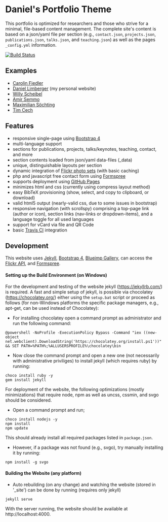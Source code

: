 # Daniel's Portfolio Theme

This portfolio is optimized for researchers and those who strive for a minimal, file-based content management.
The complete site's content is based on a json/yaml file per section (e.g., `contact.json`, `projects.json`, `publications.json`, `talks.json`, and `teaching.json`) as well as the pages `_config.yml` information. 

[![Build Status](https://travis-ci.org/cgcostume/cgcostume.github.io.svg?branch=master)](https://travis-ci.org/cgcostume/cgcostume.github.io)

## Examples

* [Carolin Fiedler](http://www.carolinfiedler.de)
* [Daniel Limberger](http://www.daniellimberger.de) (my personal website)
* [Willy Scheibel](http://www.willyscheibel.de)
* [Amir Semmo](http://www.amirsemmo.de)
* [Maximilian Söchting](http://msoechting.de)
* [Tim Cech](http://www.timcech.de)


## Features

* responsive single-page using [Bootstrap 4](http://getbootstrap.com/)
* multi-language support
* sections for publications, projects, talks/keynotes, teaching, contact, and more
* section contents loaded from json/yaml data-files (_data)
* unique, distinguishable layouts per section
* dynamic integration of [Flickr photo sets](https://www.flickr.com/services/api/) (with basic caching)
* php and javascript free contact form using [Formspree](http://formspree.io/)
* supports deployment using [GitHub Pages](https://pages.github.com/) 
* minimizes html and css (currently using compress layout method)
* easy BibTeX provisioning (show, select, and copy to clipboard, or download)
* valid html5 output (nearly-valid css, due to some issues in bootstrap)
* responsive navigation (with scrollspy) comprising a top-page link (author or icon), section links (nav-links or dropdown-items), and a language toggle for all used languages
* support for vCard via file and QR Code
* basic [Travis CI](https://travis-ci.org/) integration


## Development

This website uses [Jekyll](http://jekyllrb.com/), [Bootstrap 4](http://getbootstrap.com/), [Blueimp Gallery](https://github.com/blueimp/Bootstrap-Image-Gallery), can access the [Flickr API](https://www.flickr.com/services/api/), and [Formspree](http://formspree.io/).

#### Setting up the Build Environment (on Windows)

For the development and testing of the website jekyll (https://jekyllrb.com/) is required. A fast and simple setup of jekyll, is possible via chocolatey (https://chocolatey.org/) either using the ```setup.bat``` script or proceed as follows (for non-Windows platforms the specific package managers, e.g., apt-get, can be used instead of Chocolatey):

* For installing chocolatey open a command prompt as administrator and run the following command:
```
@powershell -NoProfile -ExecutionPolicy Bypass -Command "iex ((new-object net.webclient).DownloadString('https://chocolatey.org/install.ps1'))" && SET PATH=%PATH%;%ALLUSERSPROFILE%\chocolatey\bin
```
* Now close the command prompt and open a new one (not necessarily with administrative priviliges) to install jekyll (which requires ruby) by running:
```
choco install ruby -y
gem install jekyll
```

For deployment of the website, the following optimizations (mostly minimizations) that require node, npm as well as uncss, cssmin, and svgo should be considered.

* Open a command prompt and run;
```
choco install nodejs -y
npm install
npm update
```
This should already install all required packages listed in ```package.json```.
* However, if a package was not found (e.g., svgo), try manually installing it by running:
```
npm install -g svgo
```

#### Building the Website (any platform)

* Auto rebuilding (on any change) and watching the website (stored in '_site') can be done by running (requires only jekyll)
```
jekyll serve
```
With the server running, the website should be available at http://localhost:4000.

